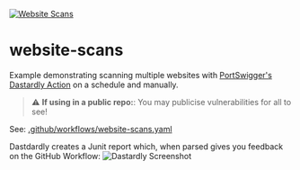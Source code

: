 [![Website Scans](https://github.com/ginandjuice-shop/website-scans/actions/workflows/website-scans.yaml/badge.svg?branch=main)](https://github.com/ginandjuice-shop/website-scans/actions/workflows/website-scans.yaml)
# website-scans
Example demonstrating scanning multiple websites with [PortSwigger's Dastardly Action](https://github.com/PortSwigger/dastardly-github-action) on a schedule and manually.

> :warning: **If using in a public repo:**: You may publicise vulnerabilities for all to see!

See: [.github/workflows/website-scans.yaml](https://github.com/ginandjuice-shop/website-scans/blob/main/.github/workflows/website-scans.yaml)

Dastdardly creates a Junit report which, when parsed gives you feedback on the GitHub Workflow:
![Dastardly Screenshot](https://user-images.githubusercontent.com/109664963/198978316-8f0aca73-4e22-4b5e-ad2d-cf6612aca151.png)
